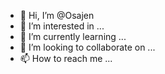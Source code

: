 - 👋 Hi, I’m @Osajen
- 👀 I’m interested in ...
- 🌱 I’m currently learning ...
- 💞️ I’m looking to collaborate on ...
- 📫 How to reach me ...

<!---
Osajen/Osajen is a ✨ special ✨ repository because its `README.md` (this file) appears on your GitHub profile.
You can click the Preview link to take a look at your changes.
--->

